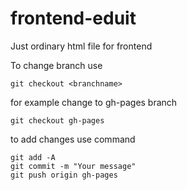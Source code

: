 # frontend-eduit

Just ordinary html file for frontend

To change branch use

`git checkout <branchname>`

for example change to gh-pages branch

`git checkout gh-pages`

to add changes use command

```
git add -A
git commit -m "Your message"
git push origin gh-pages
```
